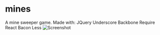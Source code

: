 # mines
A mine sweeper game.
Made with:
JQuery
Underscore
Backbone
Require
React
Bacon
Less
![Screenshot](https://raw.githubusercontent.com/Hublars/mines/tree/master/screenshots/mineimage.PNG)
